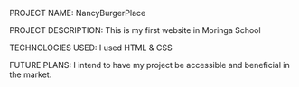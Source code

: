 PROJECT NAME:
NancyBurgerPlace

PROJECT DESCRIPTION:
This is my first website in Moringa School

TECHNOLOGIES USED:
I used HTML & CSS

FUTURE PLANS:
I intend to have my project be accessible and beneficial in the market.

